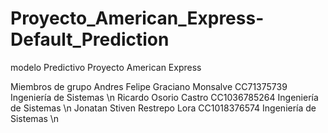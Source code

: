 # Proyecto_American_Express-Default_Prediction
modelo Predictivo Proyecto American Express 

Miembros de grupo
Andres Felipe Graciano Monsalve CC71375739 Ingeniería de Sistemas \n
Ricardo Osorio Castro CC1036785264 Ingeniería de Sistemas \n
Jonatan Stiven Restrepo Lora CC1018376574 Ingeniería de Sistemas \n
